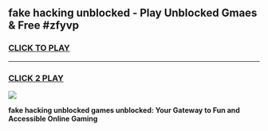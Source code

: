
## fake hacking unblocked - Play Unblocked Gmaes & Free #zfyvp
<h3>
<a href="https://news.freeplayer.one?title=fake_hacking_unblocked&ref=03M">CLICK TO PLAY</a></h3>
<hr>

<h3>
<a href="https://news.freeplayer.one?title=fake_hacking_unblocked&ref=03M">CLICK 2 PLAY</a>
  
</h3>

<a href="https://news.freeplayer.one?title=fake_hacking_unblocked&ref=03M"><img src="https://clearcache.store/games.png"></a>


**fake hacking unblocked games unblocked: Your Gateway to Fun and Accessible Online Gaming**
